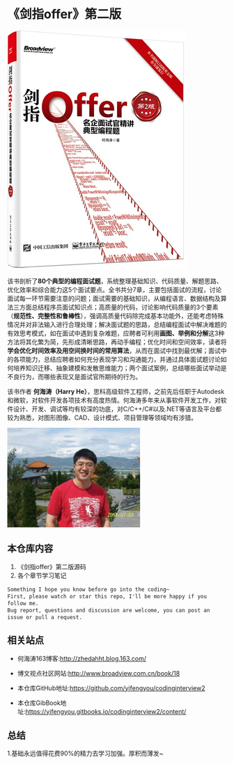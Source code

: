 # 《剑指offer》第二版

![1531275617069.png](image/1531275617069.png)


该书剖析了**80个典型的编程面试题**，系统整理基础知识、代码质量、解题思路、优化效率和综合能力这5个面试要点。全书共分7章，主要包括面试的流程，讨论面试每一环节需要注意的问题；面试需要的基础知识，从编程语言、数据结构及算法三方面总结程序员面试知识点；高质量的代码，讨论影响代码质量的3个要素（**规范性、完整性和鲁棒性**），强调高质量代码除完成基本功能外，还能考虑特殊情况并对非法输入进行合理处理；解决面试题的思路，总结编程面试中解决难题的有效思考模式，如在面试中遇到复杂难题，应聘者可利用**画图、举例和分解**这3种方法将其化繁为简，先形成清晰思路，再动手编程；优化时间和空间效率，读者将**学会优化时间效率及用空间换时间的常用算法**，从而在面试中找到最优解；面试中的各项能力，总结应聘者如何充分表现学习和沟通能力，并通过具体面试题讨论如何培养知识迁移、抽象建模和发散思维能力；两个面试案例，总结哪些面试举动是不良行为，而哪些表现又是面试官所期待的行为。

该书作者 **何海涛（Harry He）**，思科高级软件工程师，之前先后任职于Autodesk和微软，对软件开发各项技术有高度热情。何海涛多年来从事软件开发工作，对软件设计、开发、调试等均有较深的功底，对C/C++/C#以及.NET等语言及平台都较为熟悉，对图形图像、CAD、设计模式、项目管理等领域均有涉猎。

![1531276924667.png](image/1531276924667.png)



## 本仓库内容

1. 《剑指offer》第二版源码
2. 各个章节学习笔记

```
Something I hope you know before go into the coding~
First, please watch or star this repo, I'll be more happy if you follow me.
Bug report, questions and discussion are welcome, you can post an issue or pull a request.
```

## 相关站点

* 何海涛163博客:<http://zhedahht.blog.163.com/>

* 博文视点社区网站:<http://www.broadview.com.cn/book/18>

* 本仓库GitHub地址:<https://github.com/yifengyou/codinginterview2>

* 本仓库GibBook地址:<https://yifengyou.gitbooks.io/codinginterview2/content/>


## 总结

1.基础永远值得花费90%的精力去学习加强。厚积而薄发~
